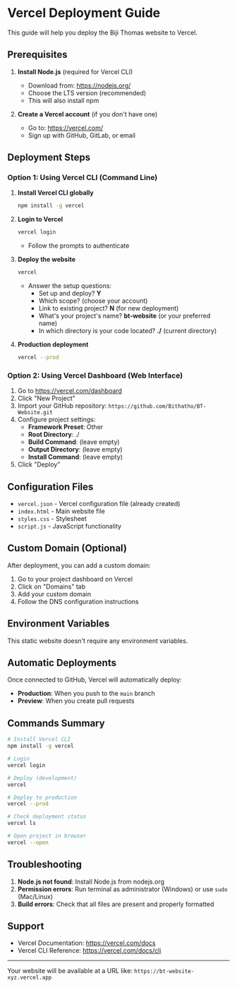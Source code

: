 # Vercel Deployment Guide

This guide will help you deploy the Biji Thomas website to Vercel.

## Prerequisites

1. **Install Node.js** (required for Vercel CLI)
   - Download from: https://nodejs.org/
   - Choose the LTS version (recommended)
   - This will also install npm

2. **Create a Vercel account** (if you don't have one)
   - Go to: https://vercel.com/
   - Sign up with GitHub, GitLab, or email

## Deployment Steps

### Option 1: Using Vercel CLI (Command Line)

1. **Install Vercel CLI globally**
   ```bash
   npm install -g vercel
   ```

2. **Login to Vercel**
   ```bash
   vercel login
   ```
   - Follow the prompts to authenticate

3. **Deploy the website**
   ```bash
   vercel
   ```
   - Answer the setup questions:
     - Set up and deploy? **Y**
     - Which scope? (choose your account)
     - Link to existing project? **N** (for new deployment)
     - What's your project's name? **bt-website** (or your preferred name)
     - In which directory is your code located? **./** (current directory)

4. **Production deployment**
   ```bash
   vercel --prod
   ```

### Option 2: Using Vercel Dashboard (Web Interface)

1. Go to https://vercel.com/dashboard
2. Click "New Project"
3. Import your GitHub repository: `https://github.com/Bithatho/BT-Website.git`
4. Configure project settings:
   - **Framework Preset**: Other
   - **Root Directory**: ./
   - **Build Command**: (leave empty)
   - **Output Directory**: (leave empty)
   - **Install Command**: (leave empty)
5. Click "Deploy"

## Configuration Files

- `vercel.json` - Vercel configuration file (already created)
- `index.html` - Main website file
- `styles.css` - Stylesheet
- `script.js` - JavaScript functionality

## Custom Domain (Optional)

After deployment, you can add a custom domain:

1. Go to your project dashboard on Vercel
2. Click on "Domains" tab
3. Add your custom domain
4. Follow the DNS configuration instructions

## Environment Variables

This static website doesn't require any environment variables.

## Automatic Deployments

Once connected to GitHub, Vercel will automatically deploy:
- **Production**: When you push to the `main` branch
- **Preview**: When you create pull requests

## Commands Summary

```bash
# Install Vercel CLI
npm install -g vercel

# Login
vercel login

# Deploy (development)
vercel

# Deploy to production
vercel --prod

# Check deployment status
vercel ls

# Open project in browser
vercel --open
```

## Troubleshooting

1. **Node.js not found**: Install Node.js from nodejs.org
2. **Permission errors**: Run terminal as administrator (Windows) or use `sudo` (Mac/Linux)
3. **Build errors**: Check that all files are present and properly formatted

## Support

- Vercel Documentation: https://vercel.com/docs
- Vercel CLI Reference: https://vercel.com/docs/cli

---

Your website will be available at a URL like: `https://bt-website-xyz.vercel.app`

